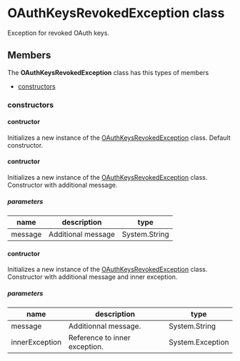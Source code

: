 
# OAuthKeysRevokedException class

Exception for revoked OAuth keys.

## Members

The **OAuthKeysRevokedException** class has this types of members

* [constructors](#constructors)

### constructors

#### contructor

Initializes a new instance of the [OAuthKeysRevokedException](Microsoft_Toolkit_Uwp_Services_Exceptions_OAuthKeysRevokedException.md) class.            Default constructor.

#### contructor

Initializes a new instance of the [OAuthKeysRevokedException](Microsoft_Toolkit_Uwp_Services_Exceptions_OAuthKeysRevokedException.md) class.            Constructor with additional message.

##### parameters



| name | description | type || --- | --- | --- || message | Additional message | System.String |
#### contructor

Initializes a new instance of the [OAuthKeysRevokedException](Microsoft_Toolkit_Uwp_Services_Exceptions_OAuthKeysRevokedException.md) class.            Constructor with additional message and inner exception.

##### parameters



| name | description | type || --- | --- | --- || message | Additionnal message. | System.String || innerException | Reference to inner exception. | System.Exception |